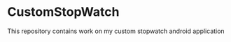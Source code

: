 CustomStopWatch
===============

This repository contains work on my custom stopwatch android application
